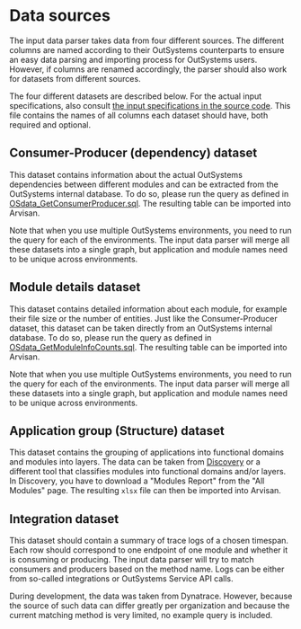 # Data sources
The input data parser takes data from four different sources.
The different columns are named according to their OutSystems counterparts to ensure an easy data parsing and importing
process for OutSystems users.
However, if columns are renamed accordingly, the parser should also work for datasets from different sources.

The four different datasets are described below. For the actual input specifications,
also consult [the input specifications in the source code](../../src/input-spec.ts).
This file contains the names of all columns each dataset should have, both required and optional.

## Consumer-Producer (dependency) dataset
This dataset contains information about the actual OutSystems dependencies between different modules and can be
extracted from the OutSystems internal database.
To do so, please run the query as defined in [OSdata_GetConsumerProducer.sql](OSdata_GetConsumerProducer.sql).
The resulting table can be imported into Arvisan.

Note that when you use multiple OutSystems environments, you need to run the query for each of the environments.
The input data parser will merge all these datasets into a single graph, but application and module names need
to be unique across environments.

## Module details dataset
This dataset contains detailed information about each module, for example their file size or the number of entities.
Just like the Consumer-Producer dataset, this dataset can be taken directly from an OutSystems internal database.
To do so, please run the query as defined in [OSdata_GetModuleInfoCounts.sql](OSdata_GetModuleInfoCounts.sql).
The resulting table can be imported into Arvisan.

Note that when you use multiple OutSystems environments, you need to run the query for each of the environments.
The input data parser will merge all these datasets into a single graph, but application and module names need
to be unique across environments.

## Application group (Structure) dataset
This dataset contains the grouping of applications into functional domains and modules into layers.
The data can be taken from [Discovery](https://www.outsystems.com/forge/component-overview/409/discovery-o11) or a
different tool that classifies modules into functional domains and/or layers.
In Discovery, you have to download a "Modules Report" from the "All Modules" page.
The resulting `xlsx` file can then be imported into Arvisan.

## Integration dataset
This dataset should contain a summary of trace logs of a chosen timespan.
Each row should correspond to one endpoint of one module and whether it is consuming or producing.
The input data parser will try to match consumers and producers based on the method name.
Logs can be either from so-called integrations or OutSystems Service API calls.

During development, the data was taken from Dynatrace.
However, because the source of such data can differ greatly per organization and because the current
matching method is very limited, no example query is included.

